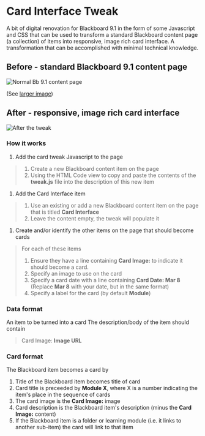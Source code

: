# Card Interface Tweak

A bit of digital renovation for Blackboard 9.1 in the form of some Javascript and CSS that can be used to transform a standard Blackboard content page (a collection) of items into responsive, image rich card interface. A transformation that can be accomplished with minimal technical knowledge.

## Before - standard Blackboard 9.1 content page

![Normal Bb 9.1 content page](https://farm5.staticflickr.com/4822/46279789112_f6fde6f4f6.jpg)

(See [larger image](https://www.flickr.com/photos/david_jones/46279789112/))

## After - responsive, image rich card interface

![After the tweak](https://farm5.staticflickr.com/4844/46280738772_4f7a9ee623.jpg)


### How it works

1. Add the card tweak Javascript to the page
> 1. Create a new Blackboard content item on the page
> 1. Using the HTML Code view to copy and paste the contents of the **tweak.js** file into the description of this new item 
1. Add the Card Interface item
> 1. Use an existing or add a new Blackboard content item on the page that is titled **Card Interface**
> 1. Leave the content empty, the tweak will populate it
1. Create and/or identify the other items on the page that should become cards
> For each of these items
> 1. Ensure they have a line containing **Card Image:** to indicate it should become a card.
> 1. Specify an image to use on the card
> 1. Specify a card date with a line containing **Card Date: Mar 8** (Replace __Mar 8__ with your date, but in the same format)
> 1. Specify a label for the card (by default __Module__)


### Data format
 
An item to be turned into a card The description/body of the item should contain
> Card Image: __Image URL__

### Card format

The Blackboard item becomes a card by

1. Title of the Blackboard item becomes title of card
1. Card title is preceeded by **Module X**, where X is a number indicating the item's place in the sequence of cards
1. The card image is the __Card Image:__ image
1. Card description is the Blackboard item's description (minus the __Card Image:__ content)
1. If the Blackboard item is a folder or learning module (i.e. it links to another sub-item) the card will link to that item


